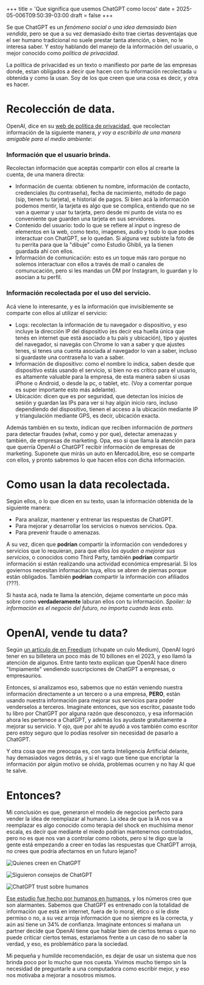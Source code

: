 +++
title = 'Que significa que usemos ChatGPT como locos'
date = 2025-05-006T09:50:39-03:00
draft = false
+++

Se que ChatGPT es un _fenómeno social o una idea demasiado bien vendida_, pero se que a su vez demasiado éxito trae ciertas desventajas que el ser humano tradicional no suele prestar tanta atención, o bien, no le interesa saber. Y estoy hablando del manejo de la información del usuario, o mejor conocido como _política de privacidad_.

La política de privacidad es un texto o manifiesto por parte de las empresas donde, estan obligados a decir que hacen con tu información recolectada u obtenida y como la usan. Soy de los que creen que una cosa es decir, y otra es hacer.

# Recolección de data.
OpenAI, dice en su [web de política de privacidad](https://openai.com/policies/row-privacy-policy/), que recolectan información de la siguiente manera, _y voy a escribirlo de una manera amigable para el medio ambiente_:

### Información que el usuario brinda.
Recolectan información que aceptás compartir con ellos al crearte la cuenta, de una manera directa:
- Información de cuenta: obtienen tu nombre, información de contacto, credenciales (tu contraseña), fecha de nacimiento, método de pago (sip, tienen tu tarjeta), e historial de pagos. Si bien acá la información podemos mentir, la tarjeta es algo que se complica, entiendo que no se van a quemar y usar tu tarjeta, pero desde mi punto de vista no es conveniente que guarden una tarjeta en sus servidores.
- Contenido del usuario: todo lo que se refiere al input o ingreso de elementos en la web, como texto, imagenes, audio y todo lo que podes interactuar con ChatGPT, se lo quedan. Si alguna vez subiste la foto de tu perrita para que la "dibuje" como Estudio Ghibli, ya la tienen guardada ahí con ellos.
- Información de comunicación: esto es un toque más raro porque no solemos interactuar con ellos a través de mail o canales de comunucación, pero si les mandas un DM por Instagram, lo guardan y lo asocian a tu perfil.

### Información recolectada por el uso del servicio.
Acá viene lo interesante, y es la información que invisiblemente se comparte con ellos al utilizar el servicio:
- Logs: recolectan la información de tu navegador o dispositivo, y eso incluye la dirección IP del dispositivo (es decir esa huella única que tenés en internet que está asociado a tu país y ubicación), tipo y ajustes del navegador, si navegás con Chrome lo van a saber y que ajustes tenes, si tenes una cuenta asociada al navegador lo van a saber, incluso si guardaste una contraseña lo van a saber.
- Información de dispositivo: como el nombre lo indica, saben desde que dispositivo estás usando el servicio, si bien no es crítico para el usuario, es altamente valuable para la empresa, de esta manera saben si usas iPhone o Android, o desde la pc, o tablet, etc. (Voy a comentar porque es super importante esto más adelante).
- Ubicación: dicen que es por seguridad, que detectan los inicios de sesión y guardan las IPs para ver si hay algún inicio raro, incluso dependiendo del dispositivo, tienen el acceso a la ubicación mediante IP y triangulación mediante GPS, es decir, ubicación exacta.

Además también en su texto, indican que reciben información de _partners_ para detectar fraudes (what, como y por que), detectar amenazas y también, de empresas de marketing. Opa, eso si que llama la atención para que querría OpenAI o ChatGPT recibir información de empresas de marketing. Suponete que mirás un auto en MercadoLibre, eso se comparte con ellos, y pronto sabremos lo que hacen ellos con dicha información.

# Como usan la data recolectada.
Según ellos, o lo que dicen en su texto, usan la información obtenida de la siguiente manera:
- Para analizar, mantener y entrenar las respuestas de ChatGPT.
- Para mejorar y desarrollar los servicios o nuevos servicios. Opa.
- Para prevenir fraude o amenazas.

A su vez, dicen que **podrían** compartir la información con vendedores y servicios que lo requieran, para que ellos _los ayuden a mejorar sus servicios_, o conocidos como Third Party, también **podrían** compartir información si están realizando una actividad económica empresarial. Si los goviernos necesitan información tuya, ellos se abren de piernas porque están obligados. También **podrían** compartir la información con afiliados (???).

Si hasta acá, nada te llama la atención, dejame comentarte un poco más sobre como **verdaderamente** laburan ellos con tu información. _Spoiler: la información es el negocio del futuro, no importa cuando leas esto._

# OpenAI, vende tu data?
Según [un artículo de en Freedium](https://freedium.cfd/https://generativeai.pub/openai-selling-your-data-a19fcdf4f681) (chupate un culo Medium), OpenAI logró tener en su billetera un poco más de 10 billones en el 2023, y eso llamó la atención de algunos. Entre tanto texto explican que OpenAI hace dinero "limpiamente" vendiendo suscripciones de ChatGPT a empresas, o empresaurios.

Entonces, si analizamos eso, sabemos que no están veniendo nuestra información directamente a un tercero o a una empresa, **PERO**, están usando nuestra información para mejorar sus servicios para poder venderselos a terceros. Imaginate entonces, que sos escritor, pasaste todo tu libro por ChatGPT por alguna razón que desconozco, y esa información ahora les pertenece a ChatGPT, y además los ayudaste gratuitamente a mejorar su servicio. Y ojo, que por ahí te ayudó a vos también como escritor pero estoy seguro que lo podías resolver sin necesidad de pasarlo a ChatGPT. 

Y otra cosa que me preocupa es, con tanta Inteligencia Artificial delante, hay demasiados vagos detrás, y si el vago que tiene que encriptar la información por algún motivo se olvida, problemas ocurren y no hay AI que te salve.

# Entonces?
Mi conclusión es que, generaron el modelo de negocios perfecto para vender la idea de reemplazar al humano. La idea de que la IA nos va a reemplazar es algo conocido como terapia del shock en muchísima menor escala, es decir que mediante el miedo podrían mantenernos controlados, pero no es que nos van a controlar como robots, pero si te digo que la gente está empezando a creer en todas las respuestas que ChatGPT arroja, no crees que podría afectarnos en un futuro lejano?

![Quienes creen en ChatGPT](https://expresslegalfunding.com/wp-content/uploads/2025/04/chatgpt-types-of-advice-used-survey.png)

![Siguieron consejos de ChatGPT](https://expresslegalfunding.com/wp-content/uploads/2025/04/chatgpt-usage-statistics-us-survey.png)

![ChatGPT trust sobre humanos](https://expresslegalfunding.com/wp-content/uploads/2025/04/chatgpt-vs-human-expert-trust-survey.png)

[Ese estudio fue hecho por humanos en humanos](https://expresslegalfunding.com/chatgpt-study/), y los números creo que son alarmantes. Sabemos que ChatGPT es entrenado con la totalidad de información que está en internet, fuera de lo moral, ético o si le diste permiso o no, a su vez arroja información que no siempre es la correcta, y aún así tiene un 34% de confianza. Imaginate entonces si mañana un partner decide que OpenAI tiene que hablar bien de ciertos temas o que no puede criticar ciertos temas, estaríamos frente a un caso de no saber la verdad, y eso, es problemático para la sociedad.

Mi pequeña y humilde recomendación, es dejar de usar un sistema que nos brinda poco por lo mucho que nos cuesta. Vivimos mucho tiempo sin la necesidad de preguntarle a una computadora como escribir mejor, y eso nos motivaba a mejorar a nosotros mismos.
